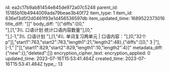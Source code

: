 id: ea2c17b9ab81454e845de972a07c5248
parent_id: 15185b10b4944009ada79beae3b40f72
item_type: 1
item_id: 636ef3d5f2d0461f93e1d456536597db
item_updated_time: 1689522373016
title_diff: "[]"
body_diff: "[{\"diffs\":[[0,\"<br>\"],[1,\"3\\\\. 口语计划 统计口语内容数量\"],[0,\"<br>\"],[-1,\"3\\\\. 口语计划 \"],[1,\"4\\\\. 单词复习两单元 | 口语内容：\"],[0,\"32个p\"]],\"start1\":763,\"start2\":763,\"length1\":21,\"length2\":48},{\"diffs\":[[0,\" 3 |\"],[-1,\"     |\"]],\"start1\":829,\"start2\":829,\"length1\":10,\"length2\":4}]"
metadata_diff: {"new":{},"deleted":[]}
encryption_cipher_text: 
encryption_applied: 0
updated_time: 2023-07-16T15:53:41.464Z
created_time: 2023-07-16T15:53:41.464Z
type_: 13